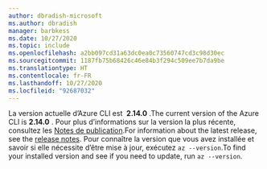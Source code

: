 ```yaml
---
author: dbradish-microsoft
ms.author: dbradish
manager: barbkess
ms.date: 10/27/2020
ms.topic: include
ms.openlocfilehash: a2bb097cd31a63dc0ea0c73560747cd3c98d30ec
ms.sourcegitcommit: 1187fb75b68426c46e84b3f294c509ee7b7da9be
ms.translationtype: HT
ms.contentlocale: fr-FR
ms.lasthandoff: 10/27/2020
ms.locfileid: "92687032"
---
```

<span data-ttu-id="f1c99-101">La version actuelle d’Azure CLI est  __2.14.0__ .</span><span class="sxs-lookup"><span data-stu-id="f1c99-101">The current version of the Azure CLI is __2.14.0__ .</span></span> <span data-ttu-id="f1c99-102">Pour plus d’informations sur la version la plus récente, consultez les [Notes de publication](../release-notes-azure-cli.md).</span><span class="sxs-lookup"><span data-stu-id="f1c99-102">For information about the latest release, see the [release notes](../release-notes-azure-cli.md).</span></span> <span data-ttu-id="f1c99-103">Pour connaître la version que vous avez installée et savoir si elle nécessite d’être mise à jour, exécutez `az --version`.</span><span class="sxs-lookup"><span data-stu-id="f1c99-103">To find your installed version and see if you need to update, run `az --version`.</span></span>
